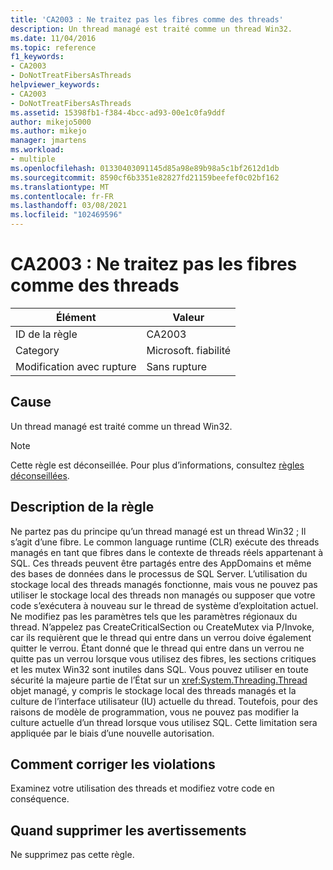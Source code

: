 ```yaml
---
title: 'CA2003 : Ne traitez pas les fibres comme des threads'
description: Un thread managé est traité comme un thread Win32.
ms.date: 11/04/2016
ms.topic: reference
f1_keywords:
- CA2003
- DoNotTreatFibersAsThreads
helpviewer_keywords:
- CA2003
- DoNotTreatFibersAsThreads
ms.assetid: 15398fb1-f384-4bcc-ad93-00e1c0fa9ddf
author: mikejo5000
ms.author: mikejo
manager: jmartens
ms.workload:
- multiple
ms.openlocfilehash: 01330403091145d85a98e89b98a5c1bf2612d1db
ms.sourcegitcommit: 8590cf6b3351e82827fd21159beefef0c02bf162
ms.translationtype: MT
ms.contentlocale: fr-FR
ms.lasthandoff: 03/08/2021
ms.locfileid: "102469596"
---
```

# <a name="ca2003-do-not-treat-fibers-as-threads"></a>CA2003 : Ne traitez pas les fibres comme des threads

|Élément|Valeur|
|-|-|
|ID de la règle|CA2003|
|Category|Microsoft. fiabilité|
|Modification avec rupture|Sans rupture|

## <a name="cause"></a>Cause
Un thread managé est traité comme un thread Win32.

> [!NOTE]
> Cette règle est déconseillée. Pour plus d’informations, consultez [règles déconseillées](fxcop-unported-deprecated-rules.md).

## <a name="rule-description"></a>Description de la règle

Ne partez pas du principe qu’un thread managé est un thread Win32 ; Il s’agit d’une fibre. Le common language runtime (CLR) exécute des threads managés en tant que fibres dans le contexte de threads réels appartenant à SQL. Ces threads peuvent être partagés entre des AppDomains et même des bases de données dans le processus de SQL Server. L’utilisation du stockage local des threads managés fonctionne, mais vous ne pouvez pas utiliser le stockage local des threads non managés ou supposer que votre code s’exécutera à nouveau sur le thread de système d’exploitation actuel. Ne modifiez pas les paramètres tels que les paramètres régionaux du thread. N’appelez pas CreateCriticalSection ou CreateMutex via P/Invoke, car ils requièrent que le thread qui entre dans un verrou doive également quitter le verrou. Étant donné que le thread qui entre dans un verrou ne quitte pas un verrou lorsque vous utilisez des fibres, les sections critiques et les mutex Win32 sont inutiles dans SQL. Vous pouvez utiliser en toute sécurité la majeure partie de l’État sur un <xref:System.Threading.Thread> objet managé, y compris le stockage local des threads managés et la culture de l’interface utilisateur (IU) actuelle du thread. Toutefois, pour des raisons de modèle de programmation, vous ne pouvez pas modifier la culture actuelle d’un thread lorsque vous utilisez SQL. Cette limitation sera appliquée par le biais d’une nouvelle autorisation.

## <a name="how-to-fix-violations"></a>Comment corriger les violations

Examinez votre utilisation des threads et modifiez votre code en conséquence.

## <a name="when-to-suppress-warnings"></a>Quand supprimer les avertissements

Ne supprimez pas cette règle.
